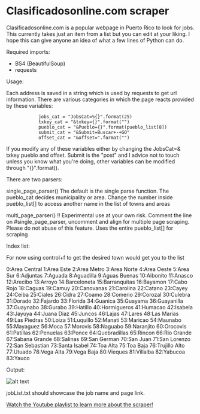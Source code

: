 # Clasificadosonline.com scraper
Clasificadosonline.com is a popular webpage in Puerto Rico to look for jobs. This currently takes just an item from a list but you can edit at your liking. I hope this can give anyone an idea of what a few lines of Python can do.

Required imports:

* BS4 (BeautifulSoup)
* requests

Usage: 

Each address is saved in a string which is used by requests to get url information. There are various categories in which the page reacts provided by these variables:

                jobs_cat = "JobsCat=%{}".format(25) 
                txkey_cat = "&txkey={}".format("")
                pueblo_cat = "&Pueblo={}".format(pueblo_list[8])
                submit_cat = "&Submit=Buscar+-+GO"
                offset_cat = "&offset=".format("")
                
If you modify any of these variables either by changing the JobsCat=& txkey pueblo and offset. Submit is the "post" and I advice not to touch unless you know what you're doing, other variables can be modified through "{}".format().


There are two parsers:

single_page_parser()
The default is the single parse function. The pueblo_cat decides municipality or area. Change the number inside pueblo_list[] to access another name in the list of towns and areas


multi_page_parser() 
!! Experimental use at your own risk. Comment the line on #single_page_parser, uncomment and align for multiple page scraping. Please do not abuse of this feature. Uses the entire pueblo_list[] for scraping

Index list:

For now using control+f to get the desired town would get you to the list 


0:Area Central
1:Area Este
2:Area Metro
3:Area Norte
4:Area Oeste
5:Area Sur
6:Adjuntas
7:Aguada
8:Aguadilla
9:Aguas Buenas
10:Aibonito
11:Anasco
12:Arecibo
13:Arroyo
14:Barceloneta
15:Barranquitas
16:Bayamon
17:Cabo Rojo
18:Caguas
19:Camuy
20:Canovanas
21:Carolina
22:Catano
23:Cayey
24:Ceiba
25:Ciales
26:Cidra
27:Coamo
28:Comerio
29:Corozal
30:Culebra
31:Dorado
32:Fajardo
33:Florida
34:Guanica
35:Guayama
36:Guayanilla
37:Guaynabo
38:Gurabo
39:Hatillo
40:Hormigueros
41:Humacao
42:Isabela
43:Jayuya
44:Juana Diaz
45:Juncos
46:Lajas
47:Lares
48:Las Marias
49:Las Piedras
50:Loiza
51:Luquillo
52:Manati
53:Maricao
54:Maunabo
55:Mayaguez
56:Moca
57:Morovis
58:Naguabo
59:Naranjito
60:Orocovis
61:Patillas
62:Penuelas
63:Ponce
64:Quebradillas
65:Rincon
66:Rio Grande
67:Sabana Grande
68:Salinas
69:San German
70:San Juan
71:San Lorenzo
72:San Sebastian
73:Santa Isabel
74:Toa Alta
75:Toa Baja
76:Trujillo Alto
77:Utuado
78:Vega Alta
79:Vega Baja
80:Vieques
81:Villalba
82:Yabucoa
83:Yauco


Output:



![alt text](https://i.imgur.com/pY91fZL.png)

jobList.txt should showcase the job name and page link.

[Watch the Youtube playlist to learn more about the scraper!](https://www.youtube.com/playlist?list=PLgfDJWiTkuYv1AacFDM2cTH-QAF7otKcN "Playlist")
